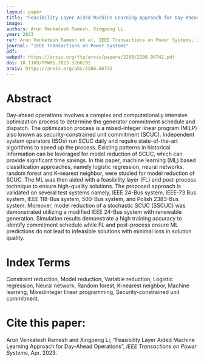```yaml
---
layout: paper
title: "Feasibility Layer Aided Machine Learning Approach for Day-Ahead Operations"
image: 
authors: Arun Venkatesh Ramesh, Xingpeng Li.
year: 2023
ref: Arun Venkatesh Ramesh et al, IEEE Transactions on Power Systems, 2023.
journal: "IEEE Transactions on Power Systems"
pdf: 
webpdf: https://arxiv.org/ftp/arxiv/papers/2208/2208.06742.pdf
doi: 10.1109/TPWRS.2023.3266192
arxiv: https://arxiv.org/abs/2208.06742
---
```


# Abstract

Day-ahead operations involves a complex and computationally intensive optimization process to determine the generator commitment schedule and dispatch. The optimization process is a mixed-integer linear program (MILP) also known as security-constrained unit commitment (SCUC). Independent system operators (ISOs) run SCUC daily and require state-of-the-art algorithms to speed up the process. Existing patterns in historical information can be leveraged for model reduction of SCUC, which can provide significant time savings. In this paper, machine learning (ML) based classification approaches, namely logistic regression, neural networks, random forest and K-nearest neighbor, were studied for model reduction of SCUC. The ML was then aided with a feasibility layer (FL) and post-process technique to ensure high-quality solutions. The proposed approach is validated on several test systems namely, IEEE 24-Bus system, IEEE-73 Bus system, IEEE 118-Bus system, 500-Bus system, and Polish 2383-Bus system. Moreover, model reduction of a stochastic SCUC (SSCUC) was demonstrated utilizing a modified IEEE 24-Bus system with renewable generation. Simulation results demonstrate a high training accuracy to identify commitment schedule while FL and post-process ensure ML predictions do not lead to infeasible solutions with minimal loss in solution quality.

# Index Terms
Constraint reduction, Model reduction, Variable reduction, Logistic regression, Neural network, Random forest, K-nearest neighbor, Machine learning, Mixedinteger linear programming, Security-constrained unit commitment.

# Cite this paper:
Arun Venkatesh Ramesh and Xingpeng Li, “Feasibility Layer Aided Machine Learning Approach for Day-Ahead Operations”, *IEEE Transactions on Power Systems*, Apr. 2023.

